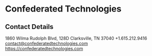 # Confederated Technologies
## Contact Details
1860 Wilma Rudolph Blvd, 128D
Clarksville, TN 37040
+1.615.212.9416
contact@confederatedtechnologies.com
https://confederatedtechnologies.com
